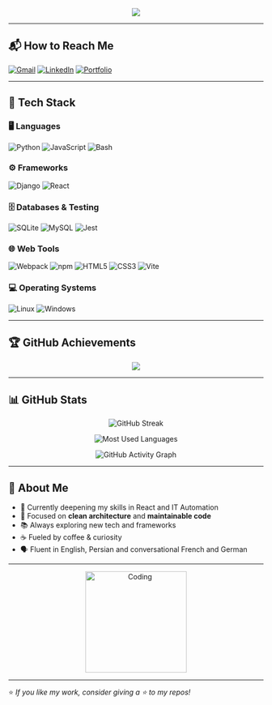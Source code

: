 <!-- Typing SVG Header -->
<p align="center">
  <img src="https://readme-typing-svg.herokuapp.com?font=Fira+Code&size=26&pause=1000&color=F72C7D&center=true&vCenter=true&width=600&lines=Hi+there%2C+I'm+Zahra+%F0%9F%91%8B;Web+Developer+%7C+Clean+Code+Enthusiast;React+%26+JavaScript+Lover;Always+learning+new+things!">
</p>

---

## 📬 How to Reach Me  
[![Gmail](https://img.shields.io/badge/-Email-c14438?style=for-the-badge&logo=Gmail&logoColor=white)](mailto:zahrabatenin@gmail.com)
[![LinkedIn](https://img.shields.io/badge/-LinkedIn-0077B5?style=for-the-badge&logo=LinkedIn&logoColor=white)](#)
[![Portfolio](https://img.shields.io/badge/-Portfolio-FF7139?style=for-the-badge&logo=firefox&logoColor=white)](#)

---

## 🚀 Tech Stack

### 🖥 Languages
![Python](https://img.shields.io/badge/-Python-3776AB?style=flat&logo=python&logoColor=white)
![JavaScript](https://img.shields.io/badge/-JavaScript-F7DF1E?style=flat&logo=javascript&logoColor=black)
![Bash](https://img.shields.io/badge/-Bash-4EAA25?style=flat&logo=gnu-bash&logoColor=white)

### ⚙️ Frameworks
![Django](https://img.shields.io/badge/-Django-092E20?style=flat&logo=django&logoColor=white)
![React](https://img.shields.io/badge/-React-61DAFB?style=flat&logo=react&logoColor=black)

### 🗄 Databases & Testing
![SQLite](https://img.shields.io/badge/-SQLite-003B57?style=flat&logo=sqlite&logoColor=white)
![MySQL](https://img.shields.io/badge/-MySQL-4479A1?style=flat&logo=mysql&logoColor=white)
![Jest](https://img.shields.io/badge/-Jest-C21325?style=flat&logo=jest&logoColor=white)

### 🌐 Web Tools
![Webpack](https://img.shields.io/badge/-Webpack-8DD6F9?style=flat&logo=webpack&logoColor=black)
![npm](https://img.shields.io/badge/-npm-CB3837?style=flat&logo=npm&logoColor=white)
![HTML5](https://img.shields.io/badge/-HTML5-E34F26?style=flat&logo=html5&logoColor=white)
![CSS3](https://img.shields.io/badge/-CSS3-1572B6?style=flat&logo=css3&logoColor=white)
![Vite](https://img.shields.io/badge/-Vite-646CFF?style=flat&logo=vite&logoColor=white)

### 💻 Operating Systems
![Linux](https://img.shields.io/badge/-Linux-FCC624?style=flat&logo=linux&logoColor=black)
![Windows](https://img.shields.io/badge/-Windows-0078D6?style=flat&logo=windows&logoColor=white)

---

## 🏆 GitHub Achievements  
<p align="center">
  <img src="https://github-profile-trophy.vercel.app/?username=zahrabateninia&theme=radical&no-frame=true&no-bg=true&margin-w=15" />
</p>

---

## 📊 GitHub Stats
<p align="center">
  <img src="https://github-readme-streak-stats.herokuapp.com?user=zahrabateninia&theme=radical" alt="GitHub Streak" />
</p>
<p align="center">
  <img src="https://github-readme-stats.vercel.app/api/top-langs/?username=zahrabateninia&layout=compact&theme=radical" alt="Most Used Languages" />
</p>
<p align="center">
  <img src="https://github-readme-activity-graph.vercel.app/graph?username=zahrabateninia&theme=radical" alt="GitHub Activity Graph" />
</p>

---

## 🌟 About Me
- 🌱 Currently deepening my skills in React and IT Automation 
- 🎯 Focused on **clean architecture** and **maintainable code**  
- 📚 Always exploring new tech and frameworks  
- ☕ Fueled by coffee & curiosity
- 🗣 Fluent in English, Persian and conversational French and German

---

<p align="center">
  <img src="https://media.giphy.com/media/ZVik7pBtu9dNS/giphy.gif" width="200" alt="Coding" />
</p>

---
⭐️ _If you like my work, consider giving a ⭐ to my repos!_
